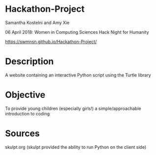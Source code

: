 # Hackathon-Project
Samantha Kostelni and Amy Xie

06 April 2018: Women in Computing Sciences Hack Night for Humanity

https://swmnsn.github.io/Hackathon-Project/

# Description
A website containing an interactive Python script using the Turtle library

# Objective
To provide young children (especially girls!) a simple/approachable introduction to coding

# Sources
skulpt.org (skulpt provided the ability to run Python on the client side)
